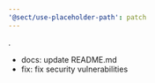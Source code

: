 ```yaml
---
'@sect/use-placeholder-path': patch
---
```


.

- docs: update README.md
- fix: fix security vulnerabilities
